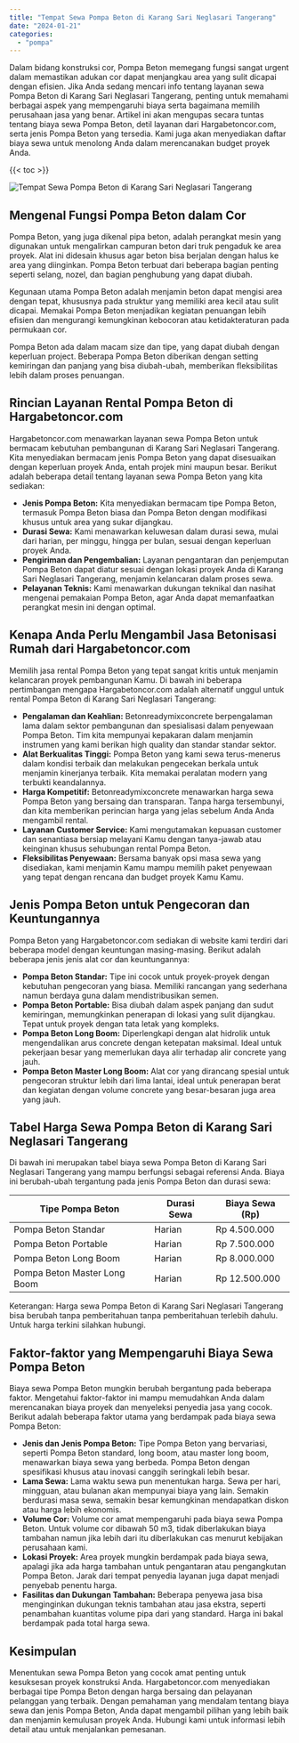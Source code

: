 ```yaml
---
title: "Tempat Sewa Pompa Beton di Karang Sari Neglasari Tangerang"
date: "2024-01-21"
categories: 
  - "pompa"
---
```




Dalam bidang konstruksi cor, Pompa Beton memegang fungsi sangat urgent dalam memastikan adukan cor dapat menjangkau area yang sulit dicapai dengan efisien. Jika Anda sedang mencari info tentang layanan sewa Pompa Beton di Karang Sari Neglasari Tangerang, penting untuk memahami berbagai aspek yang mempengaruhi biaya serta bagaimana memilih perusahaan jasa yang benar. Artikel ini akan mengupas secara tuntas tentang biaya sewa Pompa Beton, detil layanan dari Hargabetoncor.com, serta jenis Pompa Beton yang tersedia. Kami juga akan menyediakan daftar biaya sewa untuk menolong Anda dalam merencanakan budget proyek Anda.

{{< toc >}}

![Tempat Sewa Pompa Beton di Karang Sari Neglasari Tangerang](https://hargareadymixid.github.io/pompa/concrete-pump%20(13).png)

## Mengenal Fungsi Pompa Beton dalam Cor

Pompa Beton, yang juga dikenal pipa beton, adalah perangkat mesin yang digunakan untuk mengalirkan campuran beton dari truk pengaduk ke area proyek. Alat ini didesain khusus agar beton bisa berjalan dengan halus ke area yang diinginkan. Pompa Beton terbuat dari beberapa bagian penting seperti selang, nozel, dan bagian penghubung yang dapat diubah.

Kegunaan utama Pompa Beton adalah menjamin beton dapat mengisi area dengan tepat, khususnya pada struktur yang memiliki area kecil atau sulit dicapai. Memakai Pompa Beton menjadikan kegiatan penuangan lebih efisien dan mengurangi kemungkinan kebocoran atau ketidakteraturan pada permukaan cor.

Pompa Beton ada dalam macam size dan tipe, yang dapat diubah dengan keperluan project. Beberapa Pompa Beton diberikan dengan setting kemiringan dan panjang yang bisa diubah-ubah, memberikan fleksibilitas lebih dalam proses penuangan.

## Rincian Layanan Rental Pompa Beton di Hargabetoncor.com

Hargabetoncor.com menawarkan layanan sewa Pompa Beton untuk bermacam kebutuhan pembangunan di Karang Sari Neglasari Tangerang. Kita menyediakan bermacam jenis Pompa Beton yang dapat disesuaikan dengan keperluan proyek Anda, entah projek mini maupun besar. Berikut adalah beberapa detail tentang layanan sewa Pompa Beton yang kita sediakan:

- **Jenis Pompa Beton:** Kita menyediakan bermacam tipe Pompa Beton, termasuk Pompa Beton biasa dan Pompa Beton dengan modifikasi khusus untuk area yang sukar dijangkau.
- **Durasi Sewa:** Kami menawarkan keluwesan dalam durasi sewa, mulai dari harian, per minggu, hingga per bulan, sesuai dengan keperluan proyek Anda.
- **Pengiriman dan Pengembalian:** Layanan pengantaran dan penjemputan Pompa Beton dapat diatur sesuai dengan lokasi proyek Anda di Karang Sari Neglasari Tangerang, menjamin kelancaran dalam proses sewa.
- **Pelayanan Teknis:** Kami menawarkan dukungan teknikal dan nasihat mengenai pemakaian Pompa Beton, agar Anda dapat memanfaatkan perangkat mesin ini dengan optimal.

## Kenapa Anda Perlu Mengambil Jasa Betonisasi Rumah dari Hargabetoncor.com

Memilih jasa rental Pompa Beton yang tepat sangat kritis untuk menjamin kelancaran proyek pembangunan Kamu. Di bawah ini beberapa pertimbangan mengapa Hargabetoncor.com adalah alternatif unggul untuk rental Pompa Beton di Karang Sari Neglasari Tangerang:

- **Pengalaman dan Keahlian:** Betonreadymixconcrete berpengalaman lama dalam sektor pembangunan dan spesialisasi dalam penyewaan Pompa Beton. Tim kita mempunyai kepakaran dalam menjamin instrumen yang kami berikan high quality dan standar standar sektor.
- **Alat Berkualitas Tinggi:** Pompa Beton yang kami sewa terus-menerus dalam kondisi terbaik dan melakukan pengecekan berkala untuk menjamin kinerjanya terbaik. Kita memakai peralatan modern yang terbukti keandalannya.
- **Harga Kompetitif:** Betonreadymixconcrete menawarkan harga sewa Pompa Beton yang bersaing dan transparan. Tanpa harga tersembunyi, dan kita memberikan perincian harga yang jelas sebelum Anda Anda mengambil rental.
- **Layanan Customer Service:** Kami mengutamakan kepuasan customer dan senantiasa bersiap melayani Kamu dengan tanya-jawab atau keinginan khusus sehubungan rental Pompa Beton.
- **Fleksibilitas Penyewaan:** Bersama banyak opsi masa sewa yang disediakan, kami menjamin Kamu mampu memilih paket penyewaan yang tepat dengan rencana dan budget proyek Kamu Kamu.

## Jenis Pompa Beton untuk Pengecoran dan Keuntungannya

Pompa Beton yang Hargabetoncor.com sediakan di website kami terdiri dari beberapa model dengan keuntungan masing-masing. Berikut adalah beberapa jenis jenis alat cor dan keuntungannya:

- **Pompa Beton Standar:** Tipe ini cocok untuk proyek-proyek dengan kebutuhan pengecoran yang biasa. Memiliki rancangan yang sederhana namun berdaya guna dalam mendistribusikan semen.
- **Pompa Beton Portable:** Bisa diubah dalam aspek panjang dan sudut kemiringan, memungkinkan penerapan di lokasi yang sulit dijangkau. Tepat untuk proyek dengan tata letak yang kompleks.
- **Pompa Beton Long Boom:** Diperlengkapi dengan alat hidrolik untuk mengendalikan arus concrete dengan ketepatan maksimal. Ideal untuk pekerjaan besar yang memerlukan daya alir terhadap alir concrete yang jauh.
- **Pompa Beton Master Long Boom:** Alat cor yang dirancang spesial untuk pengecoran struktur lebih dari lima lantai, ideal untuk penerapan berat dan kegiatan dengan volume concrete yang besar-besaran juga area yang jauh.

## Tabel Harga Sewa Pompa Beton di Karang Sari Neglasari Tangerang

Di bawah ini merupakan tabel biaya sewa Pompa Beton di Karang Sari Neglasari Tangerang yang mampu berfungsi sebagai referensi Anda. Biaya ini berubah-ubah tergantung pada jenis Pompa Beton dan durasi sewa:

| Tipe Pompa Beton | Durasi Sewa | Biaya Sewa (Rp) |
| --- | --- | --- |
| Pompa Beton Standar | Harian | Rp 4.500.000 |
| Pompa Beton Portable | Harian | Rp 7.500.000 |
| Pompa Beton Long Boom | Harian | Rp 8.000.000 |
| Pompa Beton Master Long Boom | Harian | Rp 12.500.000 |

Keterangan: Harga sewa Pompa Beton di Karang Sari Neglasari Tangerang bisa berubah tanpa pemberitahuan tanpa pemberitahuan terlebih dahulu. Untuk harga terkini silahkan hubungi.

## Faktor-faktor yang Mempengaruhi Biaya Sewa Pompa Beton

Biaya sewa Pompa Beton mungkin berubah bergantung pada beberapa faktor. Mengetahui faktor-faktor ini mampu memudahkan Anda dalam merencanakan biaya proyek dan menyeleksi penyedia jasa yang cocok. Berikut adalah beberapa faktor utama yang berdampak pada biaya sewa Pompa Beton:

- **Jenis dan Jenis Pompa Beton:** Tipe Pompa Beton yang bervariasi, seperti Pompa Beton standard, long boom, atau master long boom, menawarkan biaya sewa yang berbeda. Pompa Beton dengan spesifikasi khusus atau inovasi canggih seringkali lebih besar.
- **Lama Sewa:** Lama waktu sewa pun menentukan harga. Sewa per hari, mingguan, atau bulanan akan mempunyai biaya yang lain. Semakin berdurasi masa sewa, semakin besar kemungkinan mendapatkan diskon atau harga lebih ekonomis.
- **Volume Cor:** Volume cor amat mempengaruhi pada biaya sewa Pompa Beton. Untuk volume cor dibawah 50 m3, tidak diberlakukan biaya tambahan namun jika lebih dari itu diberlakukan cas menurut kebijakan perusahaan kami.
- **Lokasi Proyek:** Area proyek mungkin berdampak pada biaya sewa, apalagi jika ada harga tambahan untuk pengantaran atau pengangkutan Pompa Beton. Jarak dari tempat penyedia layanan juga dapat menjadi penyebab penentu harga.
- **Fasilitas dan Dukungan Tambahan:** Beberapa penyewa jasa bisa menginginkan dukungan teknis tambahan atau jasa ekstra, seperti penambahan kuantitas volume pipa dari yang standard. Harga ini bakal berdampak pada total harga sewa.

## Kesimpulan

Menentukan sewa Pompa Beton yang cocok amat penting untuk kesuksesan proyek konstruksi Anda. Hargabetoncor.com menyediakan berbagai tipe Pompa Beton dengan harga bersaing dan pelayanan pelanggan yang terbaik. Dengan pemahaman yang mendalam tentang biaya sewa dan jenis Pompa Beton, Anda dapat mengambil pilihan yang lebih baik dan menjamin kemulusan proyek Anda. Hubungi kami untuk informasi lebih detail atau untuk menjalankan pemesanan.
